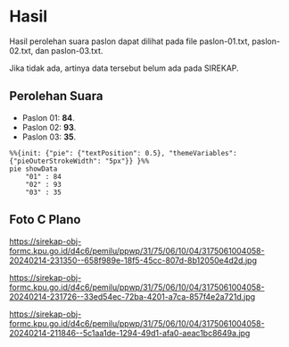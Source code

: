 # Hasil

Hasil perolehan suara paslon dapat dilihat pada file paslon-01.txt, paslon-02.txt, dan paslon-03.txt.

Jika tidak ada, artinya data tersebut belum ada pada SIREKAP.

## Perolehan Suara

 * Paslon 01: **84**.
 * Paslon 02: **93**.
 * Paslon 03: **35**.

```mermaid
%%{init: {"pie": {"textPosition": 0.5}, "themeVariables": {"pieOuterStrokeWidth": "5px"}} }%%
pie showData
    "01" : 84
    "02" : 93
    "03" : 35
```
## Foto C Plano

https://sirekap-obj-formc.kpu.go.id/d4c6/pemilu/ppwp/31/75/06/10/04/3175061004058-20240214-231350--658f989e-18f5-45cc-807d-8b12050e4d2d.jpg

https://sirekap-obj-formc.kpu.go.id/d4c6/pemilu/ppwp/31/75/06/10/04/3175061004058-20240214-231726--33ed54ec-72ba-4201-a7ca-857f4e2a721d.jpg

https://sirekap-obj-formc.kpu.go.id/d4c6/pemilu/ppwp/31/75/06/10/04/3175061004058-20240214-211846--5c1aa1de-1294-49d1-afa0-aeac1bc8649a.jpg
